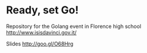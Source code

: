 # Ready, set Go!
Repository for the Golang event in Florence high school http://www.isisdavinci.gov.it/

Slides
http://goo.gl/O68Hrg
